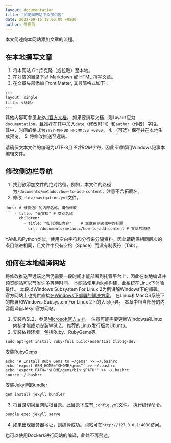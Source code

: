 ```yaml
---
layout: documentation
title: "如何向网站中添加内容"
date: 2022-09-16 18:00:00 +0800
author: 管理员
---
```


本文简述向本网站添加文章的流程。

## 在本地撰写文章

1. 将本网站 Git 库克隆（或拉取）至本地。
2. 在对应的目录下以 Markdown 或 HTML 撰写文章。
3. 在文章头部添加 Front Matter, 其最简格式如下：
```
---
layout: single
title: <标题>
---
```
其他内容可参见[Jekyll官方文档](https://jekyllcn.com/docs/frontmatter/)。
如果要撰写文档，则`layout`应为`documentation`，且推荐在其中加入`date`（修改时间）和`author`（作者）字段。
其中，时间的格式为`YYYY-MM-DD HH:MM:SS +0800`。
4. （可选）保存并在本地生成预览。
5. 将修改推送至远端。

请确保文本文件的编码为UTF-8且*不含BOM字符*，因此*不推荐*用Windows记事本编辑文件。

## 修改侧边栏导航

1. 找到欲添加文件的绝对路径。例如，本文件的路径为`/documents/metadoc/how-to-add-content`，注意不含拓展名。
2. 修改`_data/navigation.yml`文件。

```
docs: # 该侧边栏的内部名称，请勿修改
    - title: "元文档" # 类别名称
      children:
        - title: "如何添加内容"	 # 文章在侧边栏中的标题
          url: /documents/metadoc/how-to-add-content # 文章的路径
```

YAML和Python类似，使用空白字符和分行来分隔资料，因此请确保相同层次的条目缩进相同，且文件中只有空格（Space）而没有制表符（Tab）。


## 如何在本地编译网站

将修改推送至远端之后仍需要一段时间才能部署到托管平台上，因此在本地编译并预览网站可以节省许多等待时间。
本网站使用Jekyll构建，此系统在Linux下体验最佳。
本段以Windows Subsystem For Linux 2为例讲解Windows下的部署。
官方网站上也提供直接[在Windows下部署的解决方案](https://jekyllcn.com/docs/windows/#installation)。
在Linux和MacOS系统下的部署和Windows Subsystem For Linux 2下的大同小异。
本章中相当部分的内容翻译自Jekyll官方网站。

1. 安装WSL2，参见[Microsoft官方文档](https://docs.microsoft.com/zh-cn/windows/wsl/)。
注意可能需要更新Windows的Linux内核才能成功安装WSL2。
推荐的Linux发行版为Ubuntu。
2. 安装依赖环境。包括Ruby、RubyGems等。
```
sudo apt-get install ruby-full build-essential zlib1g-dev
```
安装RubyGems
```
echo '# Install Ruby Gems to ~/gems' >> ~/.bashrc
echo 'export GEM_HOME="$HOME/gems"' >> ~/.bashrc
echo 'export PATH="$HOME/gems/bin:$PATH"' >> ~/.bashrc
source ~/.bashrc
```
安装Jekyll和Bundler
```
gem install jekyll bundler
```
3. 将目录切换至网站根目录。此目录下应有`_config.yml`文件。
执行编译命令。
```
bundle exec jekyll serve
```
4. 如果出现服务器地址，则编译成功。网站可在`http://127.0.0.1:4000`访问。

也可以使用Dockers进行网站的编译，此处不再赘述。
